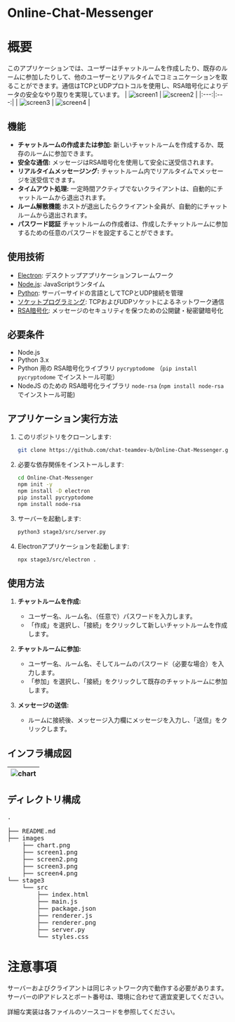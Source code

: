 # Online-Chat-Messenger

# 概要
このアプリケーションでは、ユーザーはチャットルームを作成したり、既存のルームに参加したりして、他のユーザーとリアルタイムでコミュニケーションを取ることができます。通信はTCPとUDPプロトコルを使用し、RSA暗号化によりデータの安全なやり取りを実現しています。
| ![screen1](images/Screen1.png) | ![screen2](images/Screen2.png) |
|:---:|:---:|
| ![screen3](images/Screen3.png) | ![screen4](images/Screen4.png) |

## 機能
- **チャットルームの作成または参加:** 新しいチャットルームを作成するか、既存のルームに参加できます。
- **安全な通信:** メッセージはRSA暗号化を使用して安全に送受信されます。
- **リアルタイムメッセージング:** チャットルーム内でリアルタイムでメッセージを送受信できます。
- **タイムアウト処理:** 一定時間アクティブでないクライアントは、自動的にチャットルームから退出されます。
- **ルーム解散機能** ホストが退出したらクライアント全員が、自動的にチャットルームから退出されます。
- **パスワード認証** チャットルームの作成者は、作成したチャットルームに参加するための任意のパスワードを設定することができます。
  
## 使用技術
- [Electron](https://www.electronjs.org/): デスクトップアプリケーションフレームワーク
- [Node.js](https://nodejs.org/): JavaScriptランタイム
- [Python](https://www.python.org/): サーバーサイドの言語としてTCPとUDP接続を管理
- [ソケットプログラミング](https://docs.python.org/3/library/socket.html): TCPおよびUDPソケットによるネットワーク通信
- [RSA暗号化](https://cryptography.io/en/latest/hazmat/primitives/asymmetric/rsa/): メッセージのセキュリティを保つための公開鍵・秘密鍵暗号化

## 必要条件
- Node.js
- Python 3.x
- Python 用の RSA暗号化ライブラリ `pycryptodome` （`pip install pycryptodome` でインストール可能）
- NodeJS のための RSA暗号化ライブラリ `node-rsa` (`npm install node-rsa` でインストール可能)

## アプリケーション実行方法

1. このリポジトリをクローンします:
    ```bash
    git clone https://github.com/chat-teamdev-b/Online-Chat-Messenger.git
    ```

2. 必要な依存関係をインストールします:
    ```bash
    cd Online-Chat-Messenger
    npm init -y
    npm install -D electron
    pip install pycryptodome
    npm install node-rsa
    ```

3. サーバーを起動します:
    ```bash
    python3 stage3/src/server.py
    ```

4. Electronアプリケーションを起動します:
    ```bash
    npx stage3/src/electron .
    ```

## 使用方法

1. **チャットルームを作成:**
   - ユーザー名、ルーム名、（任意で）パスワードを入力します。
   - 「作成」を選択し、「接続」をクリックして新しいチャットルームを作成します。
   
2. **チャットルームに参加:**
   - ユーザー名、ルーム名、そしてルームのパスワード（必要な場合）を入力します。
   - 「参加」を選択し、「接続」をクリックして既存のチャットルームに参加します。

3. **メッセージの送信:**
   - ルームに接続後、メッセージ入力欄にメッセージを入力し、「送信」をクリックします。

## インフラ構成図
| ![chart](images/chart.png) |
|:---:|

## ディレクトリ構成
<pre>
.

├── README.md
├── images
    ├── chart.png
    ├── screen1.png
    ├── screen2.png
    ├── screen3.png
    ├── screen4.png
└── stage3
    └── src
        ├── index.html
        ├── main.js
        ├── package.json
        ├── renderer.js
        ├── renderer.png
        ├── server.py
        └── styles.css
</pre>

# 注意事項
サーバーおよびクライアントは同じネットワーク内で動作する必要があります。  
サーバーのIPアドレスとポート番号は、環境に合わせて適宜変更してください。

詳細な実装は各ファイルのソースコードを参照してください。
